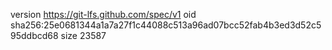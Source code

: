 version https://git-lfs.github.com/spec/v1
oid sha256:25e0681344a1a7a27f1c44088c513a96ad07bcc52fab4b3ed3d52c595ddbcd68
size 23587
